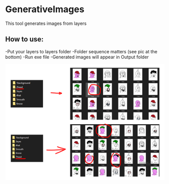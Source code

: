 # GenerativeImages
This tool generates images from layers 

## How to use:

-Put your layers to layers folder
-Folder sequence matters (see pic at the bottom)
-Run exe file
-Generated images will appear in Output folder

![alt text](https://raw.githubusercontent.com/danyalutsevich/GenerativeImages/master/example.png)

